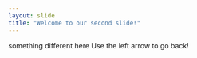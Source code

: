 ```yaml
---
layout: slide
title: "Welcome to our second slide!"
---
```

something different here
Use the left arrow to go back!
